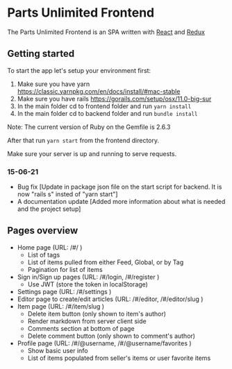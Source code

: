 # Parts Unlimited Frontend

The Parts Unlimited Frontend is an SPA written with [React](https://reactjs.org/) and [Redux](https://redux.js.org/)

## Getting started

To start the app let's setup your environment first:
1) Make sure you have yarn https://classic.yarnpkg.com/en/docs/install/#mac-stable
2) Make sure you have rails https://gorails.com/setup/osx/11.0-big-sur
3) In the main folder cd to frontend folder and run `yarn install`
4) In the main folder cd to backend folder and run `bundle install`

Note: The current version of Ruby on the Gemfile is 2.6.3

After that run `yarn start` from the frontend directory.

Make sure your server is up and running to serve requests.

###  15-06-21

- Bug fix [Update in package json file on the start script for backend. It is now "rails s" insted of "yarn start"]
- A documentation update [Added more information about what is needed and the project setup]

## Pages overview

- Home page (URL: /#/ )
  - List of tags
  - List of items pulled from either Feed, Global, or by Tag
  - Pagination for list of items
- Sign in/Sign up pages (URL: /#/login, /#/register )
  - Use JWT (store the token in localStorage)
- Settings page (URL: /#/settings )
- Editor page to create/edit articles (URL: /#/editor, /#/editor/slug )
- Item page (URL: /#/item/slug )
  - Delete item button (only shown to item's author)
  - Render markdown from server client side
  - Comments section at bottom of page
  - Delete comment button (only shown to comment's author)
- Profile page (URL: /#/@username, /#/@username/favorites )
  - Show basic user info
  - List of items populated from seller's items or user favorite items
